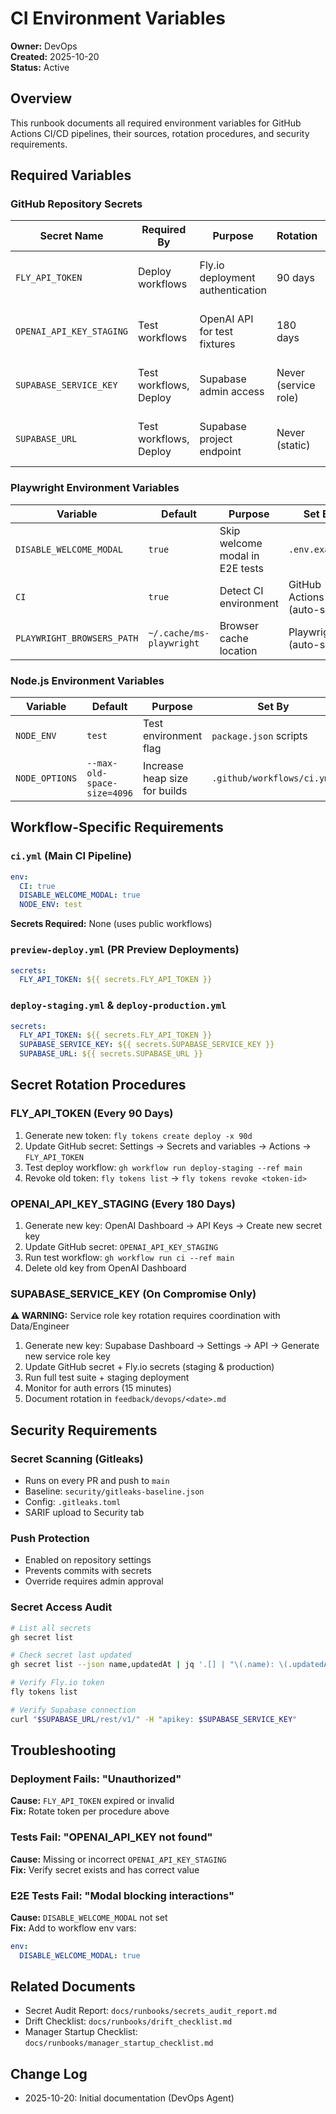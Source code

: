 # CI Environment Variables

**Owner:** DevOps  
**Created:** 2025-10-20  
**Status:** Active

## Overview

This runbook documents all required environment variables for GitHub Actions CI/CD pipelines, their sources, rotation procedures, and security requirements.

## Required Variables

### GitHub Repository Secrets

| Secret Name              | Required By            | Purpose                          | Rotation             | Source                              |
| ------------------------ | ---------------------- | -------------------------------- | -------------------- | ----------------------------------- |
| `FLY_API_TOKEN`          | Deploy workflows       | Fly.io deployment authentication | 90 days              | Fly.io Dashboard → Access Tokens    |
| `OPENAI_API_KEY_STAGING` | Test workflows         | OpenAI API for test fixtures     | 180 days             | OpenAI Dashboard → API Keys         |
| `SUPABASE_SERVICE_KEY`   | Test workflows, Deploy | Supabase admin access            | Never (service role) | Supabase Dashboard → Settings → API |
| `SUPABASE_URL`           | Test workflows, Deploy | Supabase project endpoint        | Never (static)       | Supabase Dashboard → Settings → API |

### Playwright Environment Variables

| Variable                   | Default                  | Purpose                         | Set By                    |
| -------------------------- | ------------------------ | ------------------------------- | ------------------------- |
| `DISABLE_WELCOME_MODAL`    | `true`                   | Skip welcome modal in E2E tests | `.env.example`            |
| `CI`                       | `true`                   | Detect CI environment           | GitHub Actions (auto-set) |
| `PLAYWRIGHT_BROWSERS_PATH` | `~/.cache/ms-playwright` | Browser cache location          | Playwright (auto-set)     |

### Node.js Environment Variables

| Variable       | Default                     | Purpose                       | Set By                     |
| -------------- | --------------------------- | ----------------------------- | -------------------------- |
| `NODE_ENV`     | `test`                      | Test environment flag         | `package.json` scripts     |
| `NODE_OPTIONS` | `--max-old-space-size=4096` | Increase heap size for builds | `.github/workflows/ci.yml` |

## Workflow-Specific Requirements

### `ci.yml` (Main CI Pipeline)

```yaml
env:
  CI: true
  DISABLE_WELCOME_MODAL: true
  NODE_ENV: test
```

**Secrets Required:** None (uses public workflows)

### `preview-deploy.yml` (PR Preview Deployments)

```yaml
secrets:
  FLY_API_TOKEN: ${{ secrets.FLY_API_TOKEN }}
```

### `deploy-staging.yml` & `deploy-production.yml`

```yaml
secrets:
  FLY_API_TOKEN: ${{ secrets.FLY_API_TOKEN }}
  SUPABASE_SERVICE_KEY: ${{ secrets.SUPABASE_SERVICE_KEY }}
  SUPABASE_URL: ${{ secrets.SUPABASE_URL }}
```

## Secret Rotation Procedures

### FLY_API_TOKEN (Every 90 Days)

1. Generate new token: `fly tokens create deploy -x 90d`
2. Update GitHub secret: Settings → Secrets and variables → Actions → `FLY_API_TOKEN`
3. Test deploy workflow: `gh workflow run deploy-staging --ref main`
4. Revoke old token: `fly tokens list` → `fly tokens revoke <token-id>`

### OPENAI_API_KEY_STAGING (Every 180 Days)

1. Generate new key: OpenAI Dashboard → API Keys → Create new secret key
2. Update GitHub secret: `OPENAI_API_KEY_STAGING`
3. Run test workflow: `gh workflow run ci --ref main`
4. Delete old key from OpenAI Dashboard

### SUPABASE_SERVICE_KEY (On Compromise Only)

**⚠️ WARNING:** Service role key rotation requires coordination with Data/Engineer

1. Generate new key: Supabase Dashboard → Settings → API → Generate new service role key
2. Update GitHub secret + Fly.io secrets (staging & production)
3. Run full test suite + staging deployment
4. Monitor for auth errors (15 minutes)
5. Document rotation in `feedback/devops/<date>.md`

## Security Requirements

### Secret Scanning (Gitleaks)

- Runs on every PR and push to `main`
- Baseline: `security/gitleaks-baseline.json`
- Config: `.gitleaks.toml`
- SARIF upload to Security tab

### Push Protection

- Enabled on repository settings
- Prevents commits with secrets
- Override requires admin approval

### Secret Access Audit

```bash
# List all secrets
gh secret list

# Check secret last updated
gh secret list --json name,updatedAt | jq '.[] | "\(.name): \(.updatedAt)"'

# Verify Fly.io token
fly tokens list

# Verify Supabase connection
curl "$SUPABASE_URL/rest/v1/" -H "apikey: $SUPABASE_SERVICE_KEY"
```

## Troubleshooting

### Deployment Fails: "Unauthorized"

**Cause:** `FLY_API_TOKEN` expired or invalid  
**Fix:** Rotate token per procedure above

### Tests Fail: "OPENAI_API_KEY not found"

**Cause:** Missing or incorrect `OPENAI_API_KEY_STAGING`  
**Fix:** Verify secret exists and has correct value

### E2E Tests Fail: "Modal blocking interactions"

**Cause:** `DISABLE_WELCOME_MODAL` not set  
**Fix:** Add to workflow env vars:

```yaml
env:
  DISABLE_WELCOME_MODAL: true
```

## Related Documents

- Secret Audit Report: `docs/runbooks/secrets_audit_report.md`
- Drift Checklist: `docs/runbooks/drift_checklist.md`
- Manager Startup Checklist: `docs/runbooks/manager_startup_checklist.md`

## Change Log

- 2025-10-20: Initial documentation (DevOps Agent)
